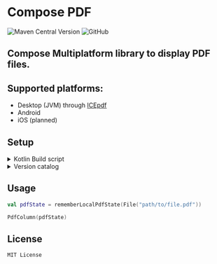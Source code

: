 # Compose PDF

![Maven Central Version](https://img.shields.io/maven-central/v/dev.zt64/compose-pdf?link=https%3A%2F%2Fcentral.sonatype.com%2Fartifact%2Fdev.zt64%2Fcompose-pdf)
![GitHub](https://img.shields.io/github/license/zt64/compose-pdf)

## Compose Multiplatform library to display PDF files.

## Supported platforms:

- Desktop (JVM) through [ICEpdf](https://github.com/pcorless/icepdf)
- Android
- iOS (planned)

## Setup

<details>
<summary>Kotlin Build script</summary>

```kotlin
dependencies {
    implementation("dev.zt64:compose-pdf:x.y.z")
}
```

</details>
<details>
<summary>Version catalog</summary>

```toml
[versions]
compose-pdf = "x.y.z"

[libraries]
compose-pdf = { module = "dev.zt64:compose-pdf", version.ref = "compose-pdf" }
```

</details>

## Usage

```kotlin
val pdfState = rememberLocalPdfState(File("path/to/file.pdf"))

PdfColumn(pdfState)
```

## License

```
MIT License
```
